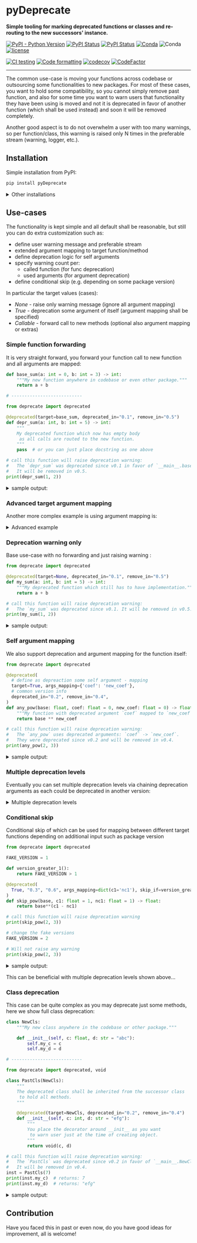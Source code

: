 # pyDeprecate

**Simple tooling for marking deprecated functions or classes and re-routing to the new successors' instance.**

[![PyPI - Python Version](https://img.shields.io/pypi/pyversions/pyDeprecate)](https://pypi.org/project/pyDeprecate/)
[![PyPI Status](https://badge.fury.io/py/pyDeprecate.svg)](https://badge.fury.io/py/pyDeprecate)
[![PyPI Status](https://pepy.tech/badge/pyDeprecate)](https://pepy.tech/project/pyDeprecate)
[![Conda](https://img.shields.io/conda/v/conda-forge/pyDeprecate?label=conda&color=success)](https://anaconda.org/conda-forge/pyDeprecate)
![Conda](https://img.shields.io/conda/dn/conda-forge/pyDeprecate)
[![license](https://img.shields.io/badge/License-MIT-blue.svg)](https://github.com/Borda/pyDeprecate/blob/master/LICENSE)

[![CI testing](https://github.com/Borda/pyDeprecate/actions/workflows/ci_testing.yml/badge.svg?branch=main&event=push)](https://github.com/Borda/pyDeprecate/actions/workflows/ci_testing.yml)
[![Code formatting](https://github.com/Borda/pyDeprecate/actions/workflows/code-format.yml/badge.svg?branch=main&event=push)](https://github.com/Borda/pyDeprecate/actions/workflows/code-format.yml)
[![codecov](https://codecov.io/gh/Borda/pyDeprecate/branch/main/graph/badge.svg?token=BG7RQ86UJA)](https://codecov.io/gh/Borda/pyDeprecate)
[![CodeFactor](https://www.codefactor.io/repository/github/borda/pydeprecate/badge)](https://www.codefactor.io/repository/github/borda/pydeprecate)

<!--
[![Language grade: Python](https://img.shields.io/lgtm/grade/python/g/Borda/pyDeprecate.svg?logo=lgtm&logoWidth=18)](https://lgtm.com/projects/g/Borda/pyDeprecate/context:python)
-->

---

The common use-case is moving your functions across codebase or outsourcing some functionalities to new packages.
For most of these cases, you want to hold some compatibility, so you cannot simply remove past function, and also for some time you want to warn users that functionality they have been using is moved and not it is deprecated in favor of another function (which shall be used instead) and soon it will be removed completely.

Another good aspect is to do not overwhelm a user with too many warnings, so per function/class, this warning is raised only N times in the preferable stream (warning, logger, etc.).

## Installation

Simple installation from PyPI:
```bash
pip install pyDeprecate
```

<details>
  <summary>Other installations</summary>

  Simply install with pip from source:
  ```bash
  pip install https://github.com/Borda/pyDeprecate/archive/main.zip
  ```

</details>

## Use-cases

The functionality is kept simple and all default shall be reasonable, but still you can do extra customization such as:

* define user warning message and preferable stream
* extended argument mapping to target function/method
* define deprecation logic for self arguments
* specify warning count per:
    - called function (for func deprecation)
    - used arguments (for argument deprecation)
* define conditional skip (e.g. depending on some package version)

In particular the target values (cases):

- _None_ - raise only warning message (ignore all argument mapping)
- _True_ - deprecation some argument of itself (argument mapping shall be specified)
- _Callable_ - forward call to new methods (optional also argument mapping or extras)

### Simple function forwarding

It is very straight forward, you forward your function call to new function and all arguments are mapped:

```python
def base_sum(a: int = 0, b: int = 3) -> int:
    """My new function anywhere in codebase or even other package."""
    return a + b

# ---------------------------

from deprecate import deprecated

@deprecated(target=base_sum, deprecated_in="0.1", remove_in="0.5")
def depr_sum(a: int, b: int = 5) -> int:
    """
    My deprecated function which now has empty body
     as all calls are routed to the new function.
    """
    pass  # or you can just place docstring as one above

# call this function will raise deprecation warning:
#   The `depr_sum` was deprecated since v0.1 in favor of `__main__.base_sum`.
#   It will be removed in v0.5.
print(depr_sum(1, 2))
```
<details>
  <summary>sample output:</summary>
  ```
  3
  ```
</details>

### Advanced target argument mapping

Another more complex example is using argument mapping is:


<details>
  <summary>Advanced example</summary>

  ```python
  import logging
  from sklearn.metrics import accuracy_score
  from deprecate import deprecated, void

  @deprecated(
    # use standard sklearn accuracy implementation
    target=accuracy_score,
    # custom warning stream
    stream=logging.warning,
    # number or warnings per lifetime (with -1 for always_
    num_warns=5,
    # custom message template
    template_mgs="`%(source_name)s` was deprecated, use `%(target_path)s`",
    # as target args are different, define mapping from source to target func
    args_mapping={'preds': 'y_pred', 'target': 'y_true', 'blabla': None}
  )
  def depr_accuracy(preds: list, target: list, blabla: float) -> float:
      """My deprecated function which is mapping to sklearn accuracy."""
      # to stop complain your IDE about unused argument you can use void/empty function
      return void(preds, target, blabla)

  # call this function will raise deprecation warning:
  #   WARNING:root:`depr_accuracy` was deprecated, use `sklearn.metrics.accuracy_score`
  print(depr_accuracy([1, 0, 1, 2], [0, 1, 1, 2], 1.23))
  ```
  sample output:
  ```
  0.5
  ```

</details>


### Deprecation warning only

Base use-case with no forwarding and just raising warning :

```python
from deprecate import deprecated

@deprecated(target=None, deprecated_in="0.1", remove_in="0.5")
def my_sum(a: int, b: int = 5) -> int:
    """My deprecated function which still has to have implementation."""
    return a + b

# call this function will raise deprecation warning:
#   The `my_sum` was deprecated since v0.1. It will be removed in v0.5.
print(my_sum(1, 2))
```
<details>
  <summary>sample output:</summary>
  ```
  3
  ```
</details>

### Self argument mapping

We also support deprecation and argument mapping for the function itself:

```python
from deprecate import deprecated

@deprecated(
  # define as depreaction some self argument - mapping
  target=True, args_mapping={'coef': 'new_coef'},
  # common version info
  deprecated_in="0.2", remove_in="0.4",
)
def any_pow(base: float, coef: float = 0, new_coef: float = 0) -> float:
    """My function with deprecated argument `coef` mapped to `new_coef`."""
    return base ** new_coef

# call this function will raise deprecation warning:
#   The `any_pow` uses deprecated arguments: `coef` -> `new_coef`.
#   They were deprecated since v0.2 and will be removed in v0.4.
print(any_pow(2, 3))
```
<details>
  <summary>sample output:</summary>
  ```
  8
  ```
</details>

### Multiple deprecation levels

Eventually you can set multiple deprecation levels via chaining deprecation arguments as each could be deprecated in another version:

<details>
  <summary>Multiple deprecation levels</summary>

  ```python
  from deprecate import deprecated

  @deprecated(
    True, "0.3", "0.6", args_mapping=dict(c1='nc1'),
    template_mgs="Depr: v%(deprecated_in)s rm v%(remove_in)s for args: %(argument_map)s."
  )
  @deprecated(
    True, "0.4", "0.7", args_mapping=dict(nc1='nc2'),
    template_mgs="Depr: v%(deprecated_in)s rm v%(remove_in)s for args: %(argument_map)s."
  )
  def any_pow(base, c1: float = 0, nc1: float = 0, nc2: float = 2) -> float:
      return base**nc2

  # call this function will raise deprecation warning:
  #   DeprecationWarning('Depr: v0.3 rm v0.6 for args: `c1` -> `nc1`.')
  #   DeprecationWarning('Depr: v0.4 rm v0.7 for args: `nc1` -> `nc2`.')
  print(any_pow(2, 3))
  ```
  sample output:
  ```
  8
  ```

</details>

### Conditional skip

Conditional skip of which can be used for mapping between different target functions depending on additional input such as package version

```python
from deprecate import deprecated

FAKE_VERSION = 1

def version_greater_1():
    return FAKE_VERSION > 1

@deprecated(
  True, "0.3", "0.6", args_mapping=dict(c1='nc1'), skip_if=version_greater_1
)
def skip_pow(base, c1: float = 1, nc1: float = 1) -> float:
    return base**(c1 - nc1)

# call this function will raise deprecation warning
print(skip_pow(2, 3))

# change the fake versions
FAKE_VERSION = 2

# Will not raise any warning
print(skip_pow(2, 3))
```
<details>
  <summary>sample output:</summary>
  ```
  0.25
  4
  ```
</details>

This can be beneficial with multiple deprecation levels shown above...

### Class deprecation

This case can be quite complex as you may deprecate just some methods, here we show full class deprecation:

```python
class NewCls:
    """My new class anywhere in the codebase or other package."""

    def __init__(self, c: float, d: str = "abc"):
        self.my_c = c
        self.my_d = d

# ---------------------------

from deprecate import deprecated, void

class PastCls(NewCls):
    """
    The deprecated class shall be inherited from the successor class
     to hold all methods.
    """

    @deprecated(target=NewCls, deprecated_in="0.2", remove_in="0.4")
    def __init__(self, c: int, d: str = "efg"):
        """
        You place the decorator around __init__ as you want
         to warn user just at the time of creating object.
        """
        return void(c, d)

# call this function will raise deprecation warning:
#   The `PastCls` was deprecated since v0.2 in favor of `__main__.NewCls`.
#   It will be removed in v0.4.
inst = PastCls(7)
print(inst.my_c)  # returns: 7
print(inst.my_d)  # returns: "efg"
```
<details>
  <summary>sample output:</summary>
  ```
  7
  efg
  ```
</details>

## Contribution

Have you faced this in past or even now, do you have good ideas for improvement, all is welcome!
